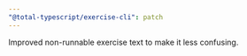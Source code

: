 ```yaml
---
"@total-typescript/exercise-cli": patch
---
```


Improved non-runnable exercise text to make it less confusing.
